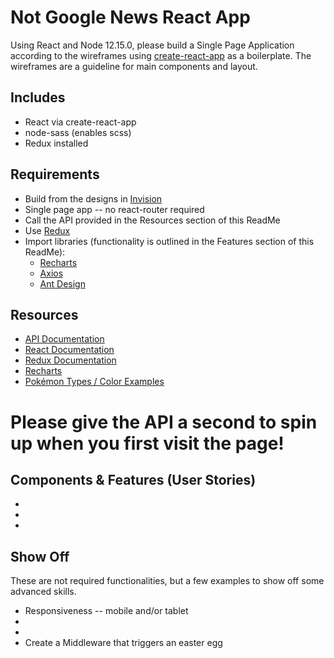 # Not Google News React App #

Using React and Node 12.15.0, please build a Single Page Application according to the wireframes using [create-react-app](https://github.com/facebookincubator/create-react-app#creating-an-app) as a boilerplate. The wireframes are a guideline for main components and layout.

## Includes ##
* React via create-react-app
* node-sass (enables scss)
* Redux installed

## Requirements ##
* Build from the designs in [Invision](https://adkgroup.invisionapp.com/console/share/UYHW742QJWR)
* Single page app -- no react-router required
* Call the API provided in the Resources section of this ReadMe
* Use [Redux](https://redux.js.org/docs/basics/UsageWithReact.html)
* Import libraries (functionality is outlined in the Features section of this ReadMe): 
    * [Recharts](http://recharts.org/#/en-US/examples/SimpleBarChart)
    * [Axios](https://github.com/axios/axios)
    * [Ant Design](https://3x.ant.design/docs/react/introduce)

## Resources ##

* [API Documentation](https://pokeapi.co/docs/v2.html)
* [React Documentation](https://github.com/facebookincubator/create-react-app#creating-an-app)
* [Redux Documentation](https://redux.js.org/docs/basics/UsageWithReact.html)
* [Recharts](http://recharts.org/)
* [Pokémon Types / Color Examples](http://www.pokemongodb.net/2016/04/pokemon-go-types.html)

# Please give the API a second to spin up when you first visit the page!

## Components & Features (User Stories) ##

* 
* 
* 

## Show Off ##

These are not required functionalities, but a few examples to show off some advanced skills. 

* Responsiveness -- mobile and/or tablet
* 
* 
* Create a Middleware that triggers an easter egg